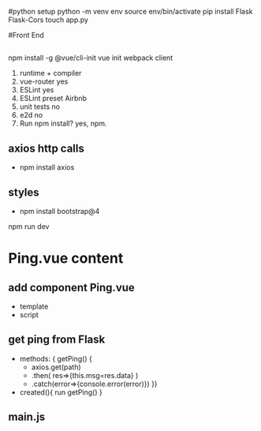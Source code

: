 #python setup
python -m venv env
source env/bin/activate
pip install Flask Flask-Cors
touch app.py

#Front End

##
npm install -g @vue/cli-init
vue init webpack client
1. runtime + compiler
2. vue-router yes
3. ESLint yes
4. ESLint preset Airbnb
5. unit tests no
6. e2d no
7. Run npm install? yes, npm.
## axios http calls
- npm install axios
## styles
- npm install bootstrap@4


npm run dev

# Ping.vue content
## add component Ping.vue
- template
- script
## get ping from Flask
- methods: { getPing() {
  - axios.get(path)
  - .then( res=>{this.msg=res.data} )
  - .catch(error=>{console.error(error)}) }}
- created(){ run getPing() }

## main.js
